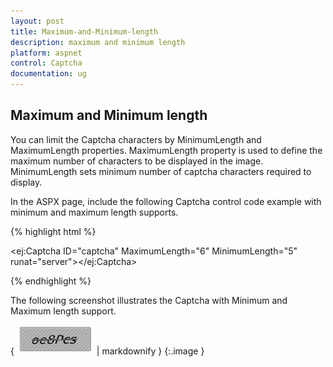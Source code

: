 ```yaml
---
layout: post
title: Maximum-and-Minimum-length
description: maximum and minimum length
platform: aspnet
control: Captcha
documentation: ug
---
```


## Maximum and Minimum length

You can limit the Captcha characters by MinimumLength and MaximumLength properties. MaximumLength property is used to define the maximum number of characters to be displayed in the image. MinimumLength sets minimum number of captcha characters required to display.

In the ASPX page, include the following Captcha control code example with minimum and maximum length supports.



{% highlight html %}

<ej:Captcha ID="captcha" MaximumLength="6" MinimumLength="5" runat="server"></ej:Captcha>



{% endhighlight %}



The following screenshot illustrates the Captcha with Minimum and Maximum length support. 

{ ![](Maximum-and-Minimum-length_images/Maximum-and-Minimum-length_img1.png) | markdownify }
{:.image }


